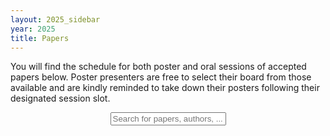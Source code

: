 ```yaml
---
layout: 2025_sidebar
year: 2025
title: Papers
---
```


<script>
function myFunction() {
  var input, filter, ul, li, a, i, txtValue;
  input = document.getElementById('myInput');
  filter = input.value.toUpperCase();
  ul = document.getElementById("myUL");
  li = document.getElementsByClassName('paper_li');

  // Loop through all list items, and hide those who don't match the search query
  for (i = 0; i < li.length; i++) {
    a = li[i];
    txtValue = a.innerHTML || a.textContent;
	if (txtValue.toUpperCase().indexOf(filter) > -1) {
      li[i].style.display = "";
    } else {
      li[i].style.display = "none";
    }
  }
}
</script>
You will find the schedule for both poster and oral sessions of accepted papers below. Poster presenters are free to select their board from those available and are kindly reminded to take down their posters following their designated session slot.
<div align="center">
<input type="text" id="myInput" onkeyup="myFunction()" placeholder="Search for papers, authors, ..." class="paper_search">
</div>

<div id="myUL" style="list-style-type: none;"></div>

<script src="https://ajax.googleapis.com/ajax/libs/jquery/3.7.1/jquery.min.js"></script>

<script type="module">
	import * as d3 from "https://cdn.jsdelivr.net/npm/d3@7/+esm";
	const csv_file_path = '{{site.url}}/2025/schedule.csv';
	let user_name = document.getElementById("name");
	let ul = document.getElementById("myUL");

	const data = await d3.csv(csv_file_path);

	for(let i=0; i<data.length; i++){
		const li_a = document.createElement("a");
		li_a.classList.add("paper_a");
		li_a.setAttribute("data-toggle", "collapse");
		li_a.setAttribute("href", "#abstract_"+i.toString());
		li_a.setAttribute("role", "button");
		li_a.setAttribute("aria-expanded", "false");
		li_a.setAttribute("aria-controls", "abstract_"+i.toString());

		const li = document.createElement("div");
		li.classList.add("paper_li");
		const badge = document.createElement("p");
		badge.classList.add("paper_badge");
		const poster_badge = document.createElement("p");
		poster_badge.classList.add("paper_badge");
		const authors = document.createElement("div");
		authors.classList.add("paper_authors");
		const title = document.createElement("span");
		title.classList.add("paper_title");
		title.appendChild(document.createTextNode(data[i]['Title']));

		const paper_abstract = document.createElement("div");
		paper_abstract.classList.add("paper_abstract");
		paper_abstract.classList.add("collapse");
		paper_abstract.setAttribute("id", "abstract_"+i.toString());
		paper_abstract.appendChild(document.createTextNode(data[i]['Abstract']));

		if (data[i]['title'] == ""){continue;}
		poster_badge.appendChild(document.createTextNode("Poster " + data[i]['Poster Session']));
		li.appendChild(poster_badge);
		if (data[i]['Oral Session'] != ''){
			badge.appendChild(document.createTextNode("Oral " + data[i]['Oral Session']));
			li.appendChild(badge);
		}
		li.appendChild(title);
		authors.appendChild(document.createTextNode(data[i]['Authors']));
		li.appendChild(authors);
		li.appendChild(paper_abstract);
		li_a.appendChild(li);
		ul.appendChild(li_a);

	}

	var $_GET=[];
	window.location.href.replace(/[?&]+([^=&]+)=([^&]*)/gi,function(a,name,value){$_GET[name]=value;});
	if ($_GET['search']){
		const search = $_GET['search'].replace('%20', ' ');
		document.getElementById("myInput").value = search;
		myFunction();
	}
</script>
<script src="{{site.url}}/js/jquery.csv.js"></script>

<div>
</div>

<br><br>
<br><br>
<br><br>
<br><br>
<br><br>
<br><br>
<br><br>
<br><br>
<br><br>
<br><br>
<br><br>
